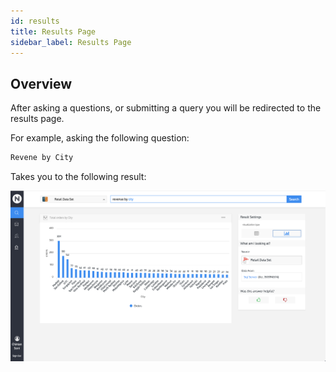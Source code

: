```yaml
---
id: results
title: Results Page
sidebar_label: Results Page
---
```


## Overview

After asking a questions, or submitting a query you will be redirected to the results page.

For example, asking the following question:
```html
Revene by City
```
Takes you to the following result:

![alt text](/a-docs/img/results-page.png "Results Page")
